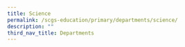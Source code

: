 ```yaml
---
title: Science
permalink: /scgs-education/primary/departments/science/
description: ""
third_nav_title: Departments
---
```

